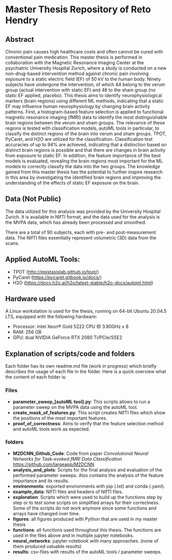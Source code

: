 # Master Thesis Repository of Reto Hendry

## Abstract
Chronic pain causes high healthcare costs and often cannot be cured with conventional pain medication. This master thesis is performed in collaboration with the Magnetic Resonance Imaging Center at the psychiatric University Hospital Zurich, where a study is conducted on a new non-drug-based intervention method against chronic pain involving exposure to a static electric field (EF) of 50 kV to the human body. Ninety subjects have undergone the intervention, of which 44 belong to the verum group (actual intervention with static EF) and 46 to the sham group (no static EF applied, placebo). This thesis aims to identify neurophysiological markers (brain regions) using different ML methods, indicating that a static EF may influence human neurophysiology by changing brain activity patterns. First, a histogram-based feature selection is applied to functional magnetic resonance imaging (fMRI) data to identify the most distinguishable brain regions between the verum and sham groups. The relevance of these regions is tested with classification models, autoML tools in particular, to classify the distinct regions of the brain into verum and sham groups. TPOT, PyCaret, and H2O are utilized for the classification. Classification test accuracies of up to 94% are achieved, indicating that a distinction based on distinct brain regions is possible and that there are changes in brain activity from exposure to static EF. In addition, the feature importance of the best models is evaluated, revealing the brain regions most important for the ML models to correctly classify the data into the two groups. The knowledge gained from this master thesis has the potential to further inspire research in this area by investigating the identified brain regions and improving the understanding of the effects of static EF exposure on the brain.

## Data (Not Public)
The data utilized for this analysis was provided by the University Hospital Zurich. It is available in NIfTI format, and the data used for the analysis is the MVPA data, which has already been processed and smoothed.

There are a total of 90 subjects, each with pre- and post-measurement data. The NIfTI files essentially represent volumetric (3D) data from the scans.

## Applied AutoML Tools:
- TPOT (http://epistasislab.github.io/tpot/)
- PyCaret (https://pycaret.gitbook.io/docs/)
- H2O (https://docs.h2o.ai/h2o/latest-stable/h2o-docs/automl.html)

## Hardware used
A Linux workstation is used for the thesis, running on 64-bit Ubuntu 20.04.5 LTS, equipped with the following hardware:
- Processor: Intel Xeon® Gold 5222 CPU @ 3.80GHz x 8
- RAM: 256 GB
- GPU: dual NVIDIA GeForce RTX 2080 Ti/PCIe/SSE2


## Explanation of scripts/code and folders
Each folder has its own readme.md file (work in progress) which briefly describes the usage of each file in the folder. Here is a quick overview what the content of each folder is:
### Files
- **parameter_sweep_[autoML tool].py**: This scripts allows to run a parameter sweep on the MVPA data using the autoML tool.
- **create_mask_of_features.py**: This script creates NIfTI files which show the positions of the most important features.
- **proof_of_correctness**: Aims to verify that the feature selection method and autoML tools work as expected.


### folders
- **M2DCNN_Github_Code**: Code from paper *Convolutional Neural Networks for Task-evoked fMRI Data Classification* https://github.com/largeapp/M2DCNN
- **analysis_and_plots**: Scripts for the final analysis and evaluation of the performed parameter sweeps. Also contains the analysis of the feature importance and its results.
- **environments**: exported environments with pip (.txt) and conda (.yaml).
- **example_data**: NIfTI files and headers of NIfTI files.
- **exploration**: Scripts which were used to build up the functions step by step or to test some scripts on simplified arrays for their correctness. Some of the scripts do not work anymore since some functions and arrays have changed over time.
- **figures**: all figures produced with Python that are used in my master thesis
- **functions**: all functions used throughout this thesis. The functions are used in the files above and in multiple jupyter notebooks. 
- **neural_networks**: jupyter notebook with many approaches. (none of them produced valuable results)
- **results**: csv-files with results of the autoML tools / parameter sweeps.


